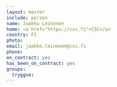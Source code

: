 ```yaml
---
layout: master
include: person
name: Jaakko Leinonen
home: <a href="https://csc.fi">CSC</a>
country: FI
photo:
email: jaakko.leinonen@csc.fi
phone:
on_contract: yes
has_been_on_contract: yes
groups:
  tryggve:
---
```

